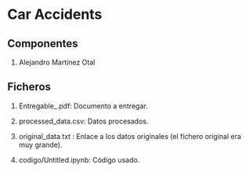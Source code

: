 # Car Accidents

## Componentes

1. Alejandro Martínez Otal


## Ficheros

1. Entregable_.pdf: Documento a entregar.

2. processed_data.csv: Datos procesados.

3. original_data.txt : Enlace a los datos originales (el fichero original era muy grande).

4. codigo/Untitled.ipynb: Código usado.
